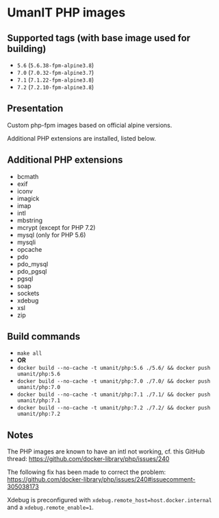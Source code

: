 # UmanIT PHP images

## Supported tags (with base image used for building)
* `5.6` (`5.6.38-fpm-alpine3.8`)
* `7.0` (`7.0.32-fpm-alpine3.7`)
* `7.1` (`7.1.22-fpm-alpine3.8`)
* `7.2` (`7.2.10-fpm-alpine3.8`)

## Presentation
Custom php-fpm images based on official alpine versions.

Additional PHP extensions are installed, listed below.

## Additional PHP extensions
* bcmath
* exif
* iconv
* imagick
* imap
* intl
* mbstring
* mcrypt (except for PHP 7.2)
* mysql (only for PHP 5.6)
* mysqli
* opcache
* pdo
* pdo_mysql
* pdo_pgsql
* pgsql
* soap
* sockets
* xdebug
* xsl
* zip

## Build commands
* `make all`
* **OR**
* `docker build --no-cache -t umanit/php:5.6 ./5.6/ && docker push umanit/php:5.6`
* `docker build --no-cache -t umanit/php:7.0 ./7.0/ && docker push umanit/php:7.0`
* `docker build --no-cache -t umanit/php:7.1 ./7.1/ && docker push umanit/php:7.1`
* `docker build --no-cache -t umanit/php:7.2 ./7.2/ && docker push umanit/php:7.2`

## Notes
The PHP images are known to have an intl not working, cf. this GitHub thread: https://github.com/docker-library/php/issues/240

The following fix has been made to correct the problem: https://github.com/docker-library/php/issues/240#issuecomment-305038173

Xdebug is preconfigured with `xdebug.remote_host=host.docker.internal`
and a `xdebug.remote_enable=1`.
